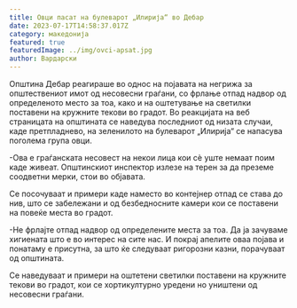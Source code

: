 ```yaml
---
title: Овци пасат на булеварот „Илирија“ во Дебар
date: 2023-07-17T14:58:37.017Z
category: македонија
featured: true
featuredImage: ../img/ovci-apsat.jpg
author: Вардарски
---
```

<!--StartFragment-->

Општина Дебар реагираше во однос на појавата на негрижа за општествениот имот од несовесни граѓани, со фрлање отпад надвор од определеното место за тоа, како и на оштетување на светилки поставени на кружните текови во градот. Во реакцијата на веб страницата на општината се наведува последниот од низата случаи, каде претпладнево, на зеленилото на булеварот „Илирија“ се напасува поголема група овци.

\-Ова е граѓанската несовест на некои лица кои сè уште немаат поим каде живеат. Општинскиот инспектор излезе на терен за да преземе соодветни мерки, стои во објавата.

Се посочуваат и примери каде наместо во контејнер отпад се става до нив, што се забележани и од безбедносните камери кои се поставени на повеќе места во градот.

\-Не фрлајте отпад надвор од определените места за тоа. Да ја зачуваме хигиената што е во интерес на сите нас. И покрај апелите оваа појава и понатаму е присутна, за што ќе следуваат ригорозни казни, порачуваат од општината.

Се наведуваат и примери на оштетени светилки поставени на кружните текови во градот, кои се хортикултурно уредени но уништени од несовесни граѓани.

<!--EndFragment-->